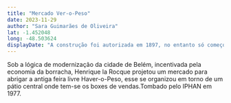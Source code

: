 ```yaml
---
title: "Mercado Ver-o-Peso"
date: 2023-11-29
author: "Sara Guimarães de Oliveira"
lat: -1.452048 
long: -48.503624
displayDate: "A construção foi autorizada em 1897, no entanto só começou em 1899"
---
```


Sob a lógica de modernização da cidade de Belém, incentivada pela economia da borracha, Henrique la Rocque projetou um mercado para abrigar a antiga feira livre Haver-o-Peso, esse se organizou em torno de um pátio central onde tem-se os boxes de vendas.Tombado pelo IPHAN em 1977.
